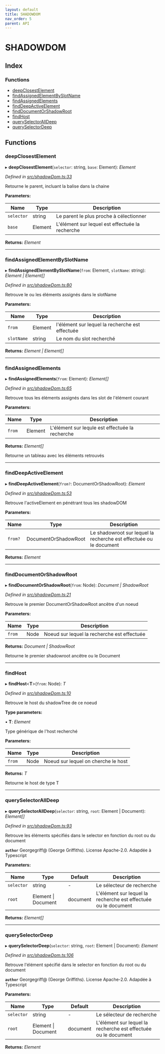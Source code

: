 ```yaml
---
layout: default
title: SHADOWDOM
nav_order: 5
parent: API
---
```


# SHADOWDOM

## Index

### Functions

* [deepClosestElement](_shadowdom_.shadowdom.md#deepclosestelement)
* [findAssignedElementBySlotName](_shadowdom_.shadowdom.md#findassignedelementbyslotname)
* [findAssignedElements](_shadowdom_.shadowdom.md#findassignedelements)
* [findDeepActiveElement](_shadowdom_.shadowdom.md#finddeepactiveelement)
* [findDocumentOrShadowRoot](_shadowdom_.shadowdom.md#finddocumentorshadowroot)
* [findHost](_shadowdom_.shadowdom.md#findhost)
* [querySelectorAllDeep](_shadowdom_.shadowdom.md#queryselectoralldeep)
* [querySelectorDeep](_shadowdom_.shadowdom.md#queryselectordeep)

## Functions

###  deepClosestElement

▸ **deepClosestElement**(`selector`: string, `base`: Element): *Element*

*Defined in [src/shadowDom.ts:33](https://github.com/NicolasBoyer/wapitis/blob/d619f93/src/shadowDom.ts#L33)*

Retourne le parent, incluant la balise <slot> dans la chaine

**Parameters:**

Name | Type | Description |
------ | ------ | ------ |
`selector` | string | Le parent le plus proche à célectionner |
`base` | Element | L'élément sur lequel est effectuée la recherche |

**Returns:** *Element*

___

###  findAssignedElementBySlotName

▸ **findAssignedElementBySlotName**(`from`: Element, `slotName`: string): *Element | Element[]*

*Defined in [src/shadowDom.ts:80](https://github.com/NicolasBoyer/wapitis/blob/d619f93/src/shadowDom.ts#L80)*

Retrouve le ou les éléments assignés dans le slotName

**Parameters:**

Name | Type | Description |
------ | ------ | ------ |
`from` | Element | l'élément sur lequel la recherche est effectuée |
`slotName` | string | Le nom du slot recherché |

**Returns:** *Element | Element[]*

___

###  findAssignedElements

▸ **findAssignedElements**(`from`: Element): *Element[]*

*Defined in [src/shadowDom.ts:65](https://github.com/NicolasBoyer/wapitis/blob/d619f93/src/shadowDom.ts#L65)*

Retrouve tous les éléments assignés dans les slot de l'élément courant

**Parameters:**

Name | Type | Description |
------ | ------ | ------ |
`from` | Element | L'élément sur lequle est effectuée la recherche |

**Returns:** *Element[]*

Retourne un tableau avec les éléments retrouvés

___

###  findDeepActiveElement

▸ **findDeepActiveElement**(`from?`: DocumentOrShadowRoot): *Element*

*Defined in [src/shadowDom.ts:53](https://github.com/NicolasBoyer/wapitis/blob/d619f93/src/shadowDom.ts#L53)*

Retrouve l'activeElement en pénétrant tous les shadowDOM

**Parameters:**

Name | Type | Description |
------ | ------ | ------ |
`from?` | DocumentOrShadowRoot | Le shadowroot sur lequel la recherche est effectuée ou le document |

**Returns:** *Element*

___

###  findDocumentOrShadowRoot

▸ **findDocumentOrShadowRoot**(`from`: Node): *Document | ShadowRoot*

*Defined in [src/shadowDom.ts:21](https://github.com/NicolasBoyer/wapitis/blob/d619f93/src/shadowDom.ts#L21)*

Retrouve le premier DocumentOrShadowRoot ancêtre d'un noeud

**Parameters:**

Name | Type | Description |
------ | ------ | ------ |
`from` | Node | Noeud sur lequel la recherche est effectuée |

**Returns:** *Document | ShadowRoot*

Retourne le premier shadowroot ancêtre ou le Document

___

###  findHost

▸ **findHost**<**T**>(`from`: Node): *T*

*Defined in [src/shadowDom.ts:10](https://github.com/NicolasBoyer/wapitis/blob/d619f93/src/shadowDom.ts#L10)*

Retrouve le host du shadowTree de ce noeud

**Type parameters:**

▪ **T**: *Element*

Type générique de l'host recherché

**Parameters:**

Name | Type | Description |
------ | ------ | ------ |
`from` | Node | Noeud sur lequel on cherche le host |

**Returns:** *T*

Retourne le host de type T

___

###  querySelectorAllDeep

▸ **querySelectorAllDeep**(`selector`: string, `root`: Element | Document): *Element[]*

*Defined in [src/shadowDom.ts:93](https://github.com/NicolasBoyer/wapitis/blob/d619f93/src/shadowDom.ts#L93)*

Retrouve les éléments spécifiés dans le selector en fonction du root ou du document

**`author`** Georgegriff@ (George Griffiths). License Apache-2.0. Adapdée à Typescript

**Parameters:**

Name | Type | Default | Description |
------ | ------ | ------ | ------ |
`selector` | string | - | Le sélecteur de recherche |
`root` | Element &#124; Document |  document | L'élément sur lequel la recherche est effectuée ou le document |

**Returns:** *Element[]*

___

###  querySelectorDeep

▸ **querySelectorDeep**(`selector`: string, `root`: Element | Document): *Element*

*Defined in [src/shadowDom.ts:106](https://github.com/NicolasBoyer/wapitis/blob/d619f93/src/shadowDom.ts#L106)*

Retrouve l'élément spécifié dans le selector en fonction du root ou du document

**`author`** Georgegriff@ (George Griffiths). License Apache-2.0. Adapdée à Typescript

**Parameters:**

Name | Type | Default | Description |
------ | ------ | ------ | ------ |
`selector` | string | - | Le sélecteur de recherche |
`root` | Element &#124; Document |  document | L'élément sur lequel la recherche est effectuée ou le document |

**Returns:** *Element*
